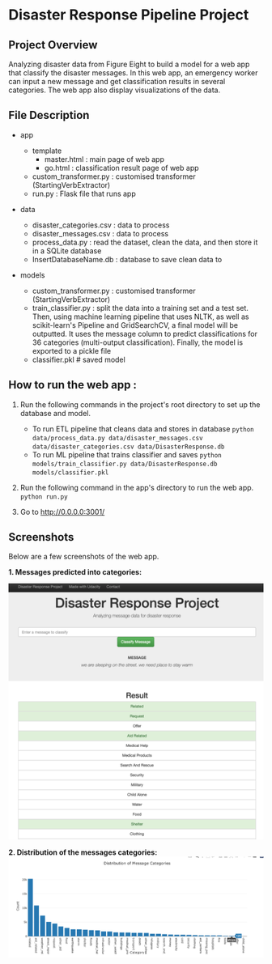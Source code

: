 # Disaster Response Pipeline Project

## Project Overview

Analyzing disaster data from Figure Eight to build a model for a web app that classify the disaster messages. In this web app, an emergency worker can input a new message and get classification results in several categories. The web app also display visualizations of the data. 

## File Description

- app
    - template
        - master.html :  main page of web app
        - go.html : classification result page of web app
    - custom_transformer.py : customised transformer (StartingVerbExtractor)
    - run.py : Flask file that runs app

- data
    - disaster_categories.csv : data to process 
    - disaster_messages.csv : data to process
    - process_data.py : read the dataset, clean the data, and then store it in a SQLite database
    - InsertDatabaseName.db  : database to save clean data to

- models
    - custom_transformer.py : customised transformer (StartingVerbExtractor)
    - train_classifier.py : split the data into a training set and a test set. Then, using machine learning pipeline that uses NLTK, as well as scikit-learn's Pipeline and GridSearchCV, a final model will be outputted. It uses the message column to predict classifications for 36 categories (multi-output classification). Finally, the model is exported to a pickle file
    - classifier.pkl  # saved model 



## How to run the web app :

1. Run the following commands in the project's root directory to set up the database and model.

    - To run ETL pipeline that cleans data and stores in database
        `python data/process_data.py data/disaster_messages.csv data/disaster_categories.csv data/DisasterResponse.db`
    - To run ML pipeline that trains classifier and saves
        `python models/train_classifier.py data/DisasterResponse.db models/classifier.pkl`

2. Run the following command in the app's directory to run the web app.
    `python run.py`

3. Go to http://0.0.0.0:3001/


## Screenshots

Below are a few screenshots of the web app.

**1. Messages predicted into categories:**

![Alt text](readme_pics/Screenshot-1.png?raw=true "Title")


**2. Distribution of the messages categories:**
![Alt text](readme_pics/Screenshot-2.png?raw=true "Title")








